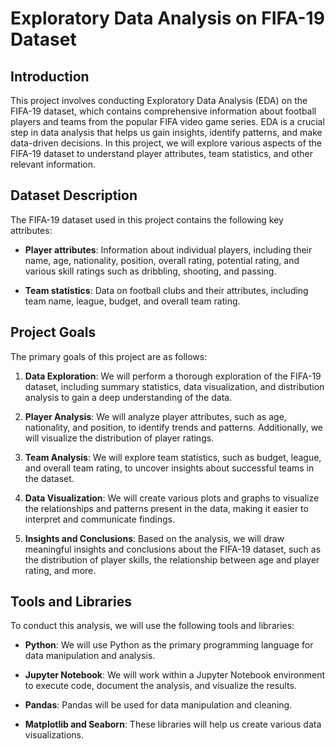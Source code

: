 # Exploratory Data Analysis on FIFA-19 Dataset

## Introduction

This project involves conducting Exploratory Data Analysis (EDA) on the FIFA-19 dataset, which contains comprehensive information about football players and teams from the popular FIFA video game series. EDA is a crucial step in data analysis that helps us gain insights, identify patterns, and make data-driven decisions. In this project, we will explore various aspects of the FIFA-19 dataset to understand player attributes, team statistics, and other relevant information.

## Dataset Description

The FIFA-19 dataset used in this project contains the following key attributes:

- **Player attributes**: Information about individual players, including their name, age, nationality, position, overall rating, potential rating, and various skill ratings such as dribbling, shooting, and passing.

- **Team statistics**: Data on football clubs and their attributes, including team name, league, budget, and overall team rating.

## Project Goals

The primary goals of this project are as follows:

1. **Data Exploration**: We will perform a thorough exploration of the FIFA-19 dataset, including summary statistics, data visualization, and distribution analysis to gain a deep understanding of the data.

2. **Player Analysis**: We will analyze player attributes, such as age, nationality, and position, to identify trends and patterns. Additionally, we will visualize the distribution of player ratings.

3. **Team Analysis**: We will explore team statistics, such as budget, league, and overall team rating, to uncover insights about successful teams in the dataset.

4. **Data Visualization**: We will create various plots and graphs to visualize the relationships and patterns present in the data, making it easier to interpret and communicate findings.

5. **Insights and Conclusions**: Based on the analysis, we will draw meaningful insights and conclusions about the FIFA-19 dataset, such as the distribution of player skills, the relationship between age and player rating, and more.

## Tools and Libraries

To conduct this analysis, we will use the following tools and libraries:

- **Python**: We will use Python as the primary programming language for data manipulation and analysis.

- **Jupyter Notebook**: We will work within a Jupyter Notebook environment to execute code, document the analysis, and visualize the results.

- **Pandas**: Pandas will be used for data manipulation and cleaning.

- **Matplotlib and Seaborn**: These libraries will help us create various data visualizations.

